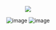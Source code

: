 <p align="center">

<img src="https://komarev.com/ghpvc/?username=kysouu&color=bab9b5">

<p align="center"

![image](https://github.com/user-attachments/assets/6d3634cf-6156-4c6a-b173-a638b660be6c) ![image](https://github.com/user-attachments/assets/1bcd8bb9-eef5-45cb-8fcf-95bcd3676358)
